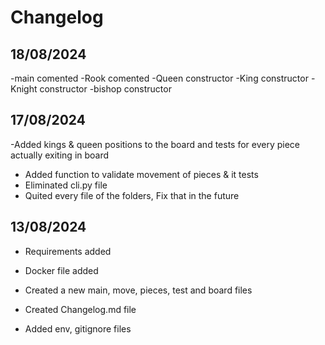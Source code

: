 # Changelog

## 18/08/2024

-main comented
-Rook comented
-Queen constructor
-King constructor
-Knight constructor
-bishop constructor

## 17/08/2024
-Added kings & queen positions to the board and tests for every piece actually exiting in board

- Added function to validate movement of pieces & it tests
- Eliminated cli.py file
- Quited every file of the folders, Fix that in the future


## 13/08/2024

- Requirements added
- Docker file added

- Created a new main, move, pieces, test and board files 
- Created Changelog.md file
- Added env, gitignore files        